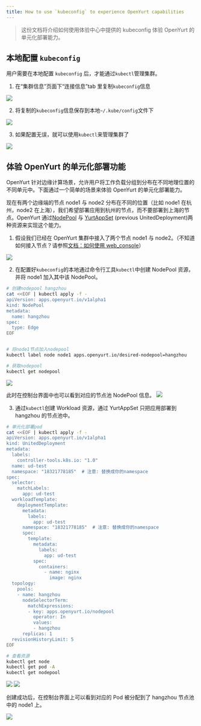 ```yaml
---
title: How to use `kubeconfig` to experience OpenYurt capabilities
---
```


> 这份文档将介绍如何使用体验中心中提供的 kubeconfig 体验 OpenYurt 的单元化部署能力。

## 本地配置 `kubeconfig`

用户需要在本地配置 `kubeconfig` 后，才能通过`kubectl`管理集群。

1. 在“集群信息”页面下“连接信息”tab 里复制`kubeconfig`信息

![](../../../static/img/docs/installation/openyurt-experience-center/web_kubeconfig.png)

2. 将复制的`kubeconfig`信息保存到本地`~/.kube/config`文件下

![](../../../static/img/docs/installation/openyurt-experience-center/cmd_kubeconfig.png)

3. 如果配置无误，就可以使用`kubectl`来管理集群了

![](../../../static/img/docs/installation/openyurt-experience-center/cmd_kubectl.png)

## 体验 OpenYurt 的单元化部署功能

OpenYurt 针对边缘计算场景，允许用户将工作负载分组到分布在不同地理位置的不同单元中。下面通过一个简单的场景来体验 OpenYurt 的单元化部署能力。

现在有两个边缘端的节点 node1 与 node2 分布在不同的位置（比如 node1 在杭州，node2 在上海），我们希望部署应用到杭州的节点，而不要部署到上海的节点。OpenYurt 通过[NodePool](https://github.com/openyurtio/openyurt/blob/master/docs/enhancements/20201211-nodepool_uniteddeployment.md) 与 [YurtAppSet](https://github.com/openyurtio/openyurt/blob/master/docs/enhancements/20201211-nodepool_uniteddeployment.md) (previous UnitedDeployment)两种资源来实现这个能力。

1. 假设我们已经在 OpenYurt 集群中接入了两个节点 node1 与 node2。（不知道如何接入节点？请参照[文档：如何使用 web_console](./web_console.md)）

![](../../../static/img/docs/installation/openyurt-experience-center/web_node.png)

2. 在配置好`kubeconfig`的本地通过命令行工具`kubectl`中创建 NodePool 资源，并将 node1 加入其中该 NodePool。

```bash
# 创建nodepool hangzhou
cat <<EOF | kubectl apply -f -
apiVersion: apps.openyurt.io/v1alpha1
kind: NodePool
metadata:
  name: hangzhou
spec:
  type: Edge
EOF


# 将node1节点加入nodepool
kubectl label node node1 apps.openyurt.io/desired-nodepool=hangzhou

# 获取nodepool
kubectl get nodepool
```

![](../../../static/img/docs/installation/openyurt-experience-center/cmd_np.png)

此时在控制台界面中也可以看到对应的节点池 NodePool 信息。
![](../../../static/img/docs/installation/openyurt-experience-center/web_np.png)

3. 通过`kubectl`创建 Workload 资源，通过 YurtAppSet 只把应用部署到 hangzhou 的节点池中。

```bash
# 单元化部署pod
cat <<EOF | kubectl apply -f -
apiVersion: apps.openyurt.io/v1alpha1
kind: UnitedDeployment
metadata:
  labels:
    controller-tools.k8s.io: "1.0"
  name: ud-test
  namespace: "18321778185"  # 注意: 替换成你的namespace
spec:
  selector:
    matchLabels:
      app: ud-test
  workloadTemplate:
    deploymentTemplate:
      metadata:
        labels:
          app: ud-test
      namespace: "18321778185"  # 注意: 替换成你的namespace
      spec:
        template:
          metadata:
            labels:
              app: ud-test
          spec:
            containers:
              - name: nginx
                image: nginx
  topology:
    pools:
    - name: hangzhou
      nodeSelectorTerm:
        matchExpressions:
        - key: apps.openyurt.io/nodepool
          operator: In
          values:
          - hangzhou
      replicas: 1
  revisionHistoryLimit: 5
EOF

# 查看资源
kubectl get node
kubectl get pod -A
kubectl get nodepool


```

![](../../../static/img/docs/installation/openyurt-experience-center/cmd_ud_create.png)
![](../../../static/img/docs/installation/openyurt-experience-center/cmd_ud_get.png)

创建成功后，在控制台界面上可以看到对应的 Pod 被分配到了 hangzhou 节点池中的 node1 上。

![](../../../static/img/docs/installation/openyurt-experience-center/web_ud.png)
